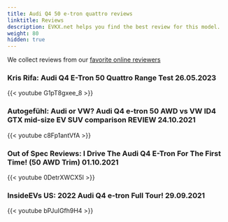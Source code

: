 ```yaml
---
title: Audi Q4 50 e-tron quattro reviews
linktitle: Reviews
description: EVKX.net helps you find the best review for this model. 
weight: 80
hidden: true
---
```

<object type="image/svg+xml" data="../modelnavigation.svg"></object>
We collect reviews from our [favorite online reviewers](/guides/evreviewers/)

### Kris Rifa: Audi Q4 E-Tron 50 Quattro Range Test 26.05.2023

{{< youtube G1pT8gxee_8 >}}

### Autogefühl: Audi or VW? Audi Q4 e-tron 50 AWD vs VW ID4 GTX mid-size EV SUV comparison REVIEW 24.10.2021

{{< youtube c8Fp1antVfA >}}

### Out of Spec Reviews: I Drive The Audi Q4 E-Tron For The First Time! (50 AWD Trim) 01.10.2021

{{< youtube 0DetrXWCX5I >}}

### InsideEVs US: 2022 Audi Q4 e-tron Full Tour! 29.09.2021

{{< youtube bPJuIGfh9H4 >}}

